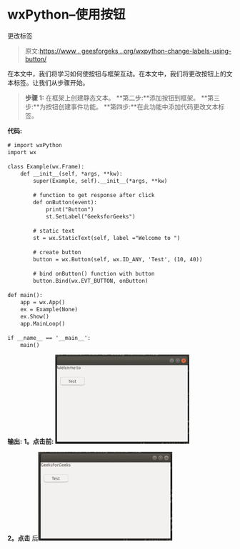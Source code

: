 # wxPython–使用按钮

更改标签

> 原文:[https://www . geesforgeks . org/wxpython-change-labels-using-button/](https://www.geeksforgeeks.org/wxpython-change-labels-using-button/)

在本文中，我们将学习如何使按钮与框架互动。在本文中，我们将更改按钮上的文本标签。让我们从步骤开始。

> **步骤 1:** 在框架上创建静态文本。
> **第二步:**添加按钮到框架。
> **第三步:**为按钮创建事件功能。
> **第四步:**在此功能中添加代码更改文本标签。

**代码:**

```
# import wxPython
import wx

class Example(wx.Frame):
    def __init__(self, *args, **kw):
        super(Example, self).__init__(*args, **kw)

        # function to get response after click
        def onButton(event):
            print("Button")
            st.SetLabel("GeeksforGeeks")

        # static text
        st = wx.StaticText(self, label ="Welcome to ")

        # create button
        button = wx.Button(self, wx.ID_ANY, 'Test', (10, 40))

        # bind onButton() function with button
        button.Bind(wx.EVT_BUTTON, onButton)

def main():
    app = wx.App()
    ex = Example(None)
    ex.Show()
    app.MainLoop()

if __name__ == '__main__':
    main()
```

**输出:**
**1。点击前:**
![](img/5d295ca9175b313cc0d07f42791a0e82.png)

**2。点击**
后![](img/d721abb6dc97756e6bb16ea3ec0971ac.png)